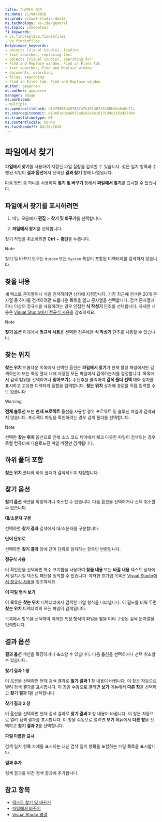 ```yaml
---
title: 파일에서 찾기
ms.date: 11/04/2016
ms.prod: visual-studio-dev15
ms.technology: vs-ide-general
ms.topic: conceptual
f1_keywords:
- vs.findreplace.findinfiles
- vs.findinfiles
helpviewer_keywords:
- objects [Visual Studio], finding
- text searches, replacing text
- objects [Visual Studio], searching for
- Find and Replace window, Find in Files tab
- text searches, Find and Replace window
- documents, searching
- files, searching
- Find in Files tab, Find and Replace window
author: gewarren
ms.author: gewarren
manager: douge
ms.workload:
- multiple
ms.openlocfilehash: e1470868e207687a7b35f46724b80b0da0a0e71c
ms.sourcegitcommit: e13e61ddea6032a8282abe16131d9e136a927984
ms.translationtype: HT
ms.contentlocale: ko-KR
ms.lasthandoff: 04/26/2018
---
```

# <a name="find-in-files"></a>파일에서 찾기

**파일에서 찾기**를 사용하여 지정된 파일 집합을 검색할 수 있습니다. 찾은 일치 항목과 수행된 작업이 **결과 옵션**에서 선택된 **결과 찾기** 창에 나열됩니다.

다음 방법 중 하나를 사용하여 **찾기 및 바꾸기** 창에서 **파일에서 찾기**를 표시할 수 있습니다.

## <a name="to-display-find-in-files"></a>파일에서 찾기를 표시하려면

1. 메뉴 모음에서 **편집** > **찾기 및 바꾸기**를 선택합니다.

1. **파일에서 찾기**를 선택합니다.

찾기 작업을 취소하려면 **Ctrl** + **중단**을 누릅니다.

> [!NOTE]
> 찾기 및 바꾸기 도구는 `Hidden` 또는 `System` 특성이 포함된 디렉터리를 검색하지 않습니다.

## <a name="find-what"></a>찾을 내용

새 텍스트 문자열이나 식을 검색하려면 상자에 지정합니다. 가장 최근에 검색한 20개 문자열 중 하나를 검색하려면 드롭다운 목록을 열고 문자열을 선택합니다. 검색 문자열에 하나 이상의 정규식을 사용하려는 경우 인접한 **식 작성기** 단추를 선택합니다. 자세한 내용은 [Visual Studio에서 정규식 사용](../ide/using-regular-expressions-in-visual-studio.md)을 참조하세요.

> [!NOTE]
> **찾기 옵션** 아래에서 **정규식 사용**을 선택한 경우에만 **식 작성기** 단추를 사용할 수 있습니다.

## <a name="look-in"></a>찾는 위치

**찾는 위치** 드롭다운 목록에서 선택한 옵션은 **파일에서 찾기**가 현재 활성 파일에서만 검색하는지 또는 특정 폴더 내에 저장된 모든 파일에서 검색하는지를 결정합니다. 목록에서 검색 범위를 선택하거나 **찾아보기(...)** 단추를 클릭하여 **검색 폴더 선택** 대화 상자를 표시하고 고유한 디렉터리 집합을 입력합니다. **찾는 위치** 상자에 경로를 직접 입력할 수도 있습니다.

> [!WARNING]
> **전체 솔루션** 또는 **현재 프로젝트** 옵션을 사용할 경우 프로젝트 및 솔루션 파일이 검색되지 않습니다. 프로젝트 파일을 확인하려는 경우 검색 폴더를 선택합니다.

> [!NOTE]
> 선택한 **찾는 위치** 옵션으로 인해 소스 코드 제어에서 체크 아웃한 파일이 검색되는 경우 로컬 컴퓨터에 다운로드된 파일 버전만 검색됩니다.

## <a name="include-subfolders"></a>하위 폴더 포함

**찾는 위치** 폴더의 하위 폴더가 검색되도록 지정합니다.

## <a name="find-options"></a>찾기 옵션

**찾기 옵션** 섹션을 확장하거나 축소할 수 있습니다. 다음 옵션을 선택하거나 선택 취소할 수 있습니다.

**대/소문자 구분**

선택하면 **찾기 결과** 검색에서 대/소문자를 구분합니다.

**단어 단위로**

선택하면 **찾기 결과** 창에 단어 단위로 일치하는 항목만 반환됩니다.

**정규식 사용**

이 확인란을 선택하면 특수 표기법을 사용하여 **찾을 내용** 또는 **바꿀 내용** 텍스트 상자에서 일치시킬 텍스트 패턴을 정의할 수 있습니다. 이러한 표기법 목록은 [Visual Studio에서 정규식 사용](../ide/using-regular-expressions-in-visual-studio.md)을 참조하세요.

**이 파일 형식 보기**

이 목록은 **찾는 위치** 디렉터리에서 검색할 파일 형식을 나타냅니다. 이 필드를 비워 두면 **찾는 위치** 디렉터리의 모든 파일이 검색됩니다.

목록에서 항목을 선택하여 이러한 특정 형식의 파일을 찾을 미리 구성된 검색 문자열을 입력합니다.

## <a name="result-options"></a>결과 옵션

**결과 옵션** 섹션을 확장하거나 축소할 수 있습니다. 다음 옵션을 선택하거나 선택 취소할 수 있습니다.

**찾기 결과 1 창**

이 옵션을 선택하면 현재 검색 결과로 **찾기 결과 1** 창 내용이 바뀝니다. 이 창은 자동으로 열려 검색 결과를 표시합니다. 이 창을 수동으로 열려면 **보기** 메뉴에서 **다른 창**을 선택하고 **찾기 결과 1**을 선택합니다.

**찾기 결과 2 창**

이 옵션을 선택하면 현재 검색 결과로 **찾기 결과 2** 창 내용이 바뀝니다. 이 창은 자동으로 열려 검색 결과를 표시합니다. 이 창을 수동으로 열려면 **보기** 메뉴에서 **다른 창**을 선택하고 **찾기 결과 2**를 선택합니다.

**파일 이름만 표시**

검색 일치 항목 자체를 표시하는 대신 검색 일치 항목을 포함하는 파일 목록을 표시합니다.

**결과 추가**

검색 결과를 이전 검색 결과에 추가합니다.

## <a name="see-also"></a>참고 항목

- [텍스트 찾기 및 바꾸기](../ide/finding-and-replacing-text.md)
- [파일에서 바꾸기](../ide/replace-in-files.md)
- [Visual Studio 명령](../ide/reference/visual-studio-commands.md)
